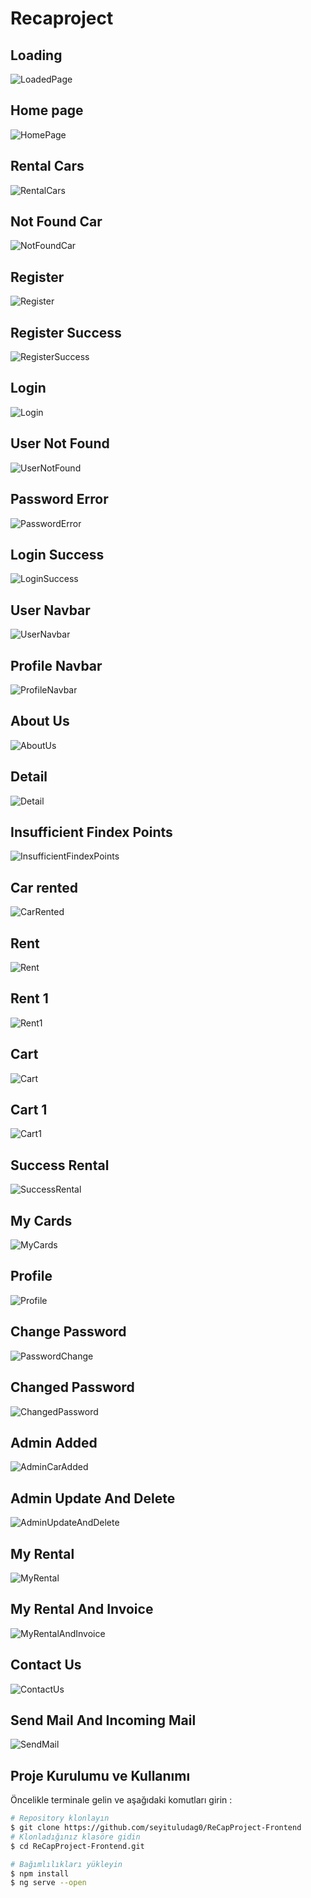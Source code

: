 # Recaproject

## Loading 
![LoadedPage](https://user-images.githubusercontent.com/76704724/115334439-13925e00-a1a4-11eb-8cb4-898dd840bb8a.gif)

## Home page 
![HomePage](https://user-images.githubusercontent.com/76704724/115408420-7f52e600-a1f9-11eb-9d74-51d858fac8a0.gif)

## Rental Cars
![RentalCars](https://user-images.githubusercontent.com/76704724/115491715-26229b00-a269-11eb-8a54-e4a756b4a330.gif)

## Not Found Car 
![NotFoundCar](https://user-images.githubusercontent.com/76704724/115489250-86fba480-a264-11eb-8bae-2a2ded55f80c.gif)
 
## Register 
![Register](https://user-images.githubusercontent.com/76704724/115411626-4bc58b00-a1fc-11eb-9d0c-9d7f76932a5a.PNG)

## Register Success
![RegisterSuccess](https://user-images.githubusercontent.com/76704724/115414884-1bcbb700-a1ff-11eb-9a47-02b6ab39f233.PNG)

## Login 
![Login](https://user-images.githubusercontent.com/76704724/115412109-ba0a4d80-a1fc-11eb-84e1-cfbbc4cc8649.PNG)
 
## User Not Found
![UserNotFound](https://user-images.githubusercontent.com/76704724/115415605-b88e5480-a1ff-11eb-957f-19009b56799e.PNG)

## Password Error 
![PasswordError](https://user-images.githubusercontent.com/76704724/115415580-b1ffdd00-a1ff-11eb-9741-9eaec66b87d3.PNG)

## Login Success
![LoginSuccess](https://user-images.githubusercontent.com/76704724/115412509-09507e00-a1fd-11eb-9ff4-d374708fe1f9.PNG)

## User Navbar
![UserNavbar](https://user-images.githubusercontent.com/76704724/115416231-42d6b880-a200-11eb-9bbb-3ddbd5b2f0e7.PNG)

## Profile Navbar
![ProfileNavbar](https://user-images.githubusercontent.com/76704724/115423632-a8c63e80-a206-11eb-937a-53f0684d615d.PNG)

## About Us
![AboutUs](https://user-images.githubusercontent.com/76704724/115488552-62eb9380-a263-11eb-9414-1e9771c84ad7.PNG)

## Detail 
![Detail](https://user-images.githubusercontent.com/76704724/116632042-dd509d80-a95e-11eb-96b7-cb5351aa5bb0.gif)

## Insufficient Findex Points 
![InsufficientFindexPoints](https://user-images.githubusercontent.com/76704724/115416725-b11b7b00-a200-11eb-838b-7e4c6e57595b.PNG)

## Car rented 
![CarRented](https://user-images.githubusercontent.com/76704724/115416823-c2fd1e00-a200-11eb-9f73-066ec86583bd.PNG)
 
## Rent 
![Rent](https://user-images.githubusercontent.com/76704724/116632242-5f40c680-a95f-11eb-8d1c-9eadf59a1019.PNG)

## Rent 1
![Rent1](https://user-images.githubusercontent.com/76704724/116632247-6536a780-a95f-11eb-8456-34f4bad74f99.PNG)

## Cart 
![Cart](https://user-images.githubusercontent.com/76704724/115417410-43238380-a201-11eb-9d13-a3ee6919a475.PNG)

## Cart 1
![Cart1](https://user-images.githubusercontent.com/76704724/115417417-4585dd80-a201-11eb-8cbc-9a1cfe5d5361.PNG)

## Success Rental
![SuccessRental](https://user-images.githubusercontent.com/76704724/115418720-613db380-a202-11eb-8aa6-58262046df5a.PNG)

## My Cards
![MyCards](https://user-images.githubusercontent.com/76704724/115419571-1c664c80-a203-11eb-8c0c-32c68894537b.PNG)

## Profile
![Profile](https://user-images.githubusercontent.com/76704724/115420086-87178800-a203-11eb-96b3-a368759bfbfc.PNG)

## Change Password
![PasswordChange](https://user-images.githubusercontent.com/76704724/115420303-b3330900-a203-11eb-8c2d-fdd3d211f919.PNG)

## Changed Password
![ChangedPassword](https://user-images.githubusercontent.com/76704724/115420440-cfcf4100-a203-11eb-86c4-a497bd64ac65.png)

## Admin Added
![AdminCarAdded](https://user-images.githubusercontent.com/76704724/115420789-1a50bd80-a204-11eb-99a5-b45acc6d5aef.gif)

## Admin Update And Delete
![AdminUpdateAndDelete](https://user-images.githubusercontent.com/76704724/115420993-453b1180-a204-11eb-9954-bb318d0e7fd9.gif)

## My Rental
![MyRental](https://user-images.githubusercontent.com/76704724/115423200-4bca8880-a206-11eb-8844-fd2909a8162d.PNG)

## My Rental And Invoice
![MyRentalAndInvoice](https://user-images.githubusercontent.com/76704724/115424299-40c42800-a207-11eb-9dd6-2328e0449001.PNG)

## Contact Us
![ContactUs](https://user-images.githubusercontent.com/76704724/115425119-014a0b80-a208-11eb-95fd-b03dd2f766ab.PNG)

## Send Mail And Incoming Mail
![SendMail](https://user-images.githubusercontent.com/76704724/115432076-a9fb6980-a20e-11eb-999b-0d0f315036fe.gif)


## Proje Kurulumu ve Kullanımı

Öncelikle terminale gelin ve aşağıdaki komutları girin :

```bash
# Repository klonlayın
$ git clone https://github.com/seyituludag0/ReCapProject-Frontend
# Klonladığınız klasöre gidin
$ cd ReCapProject-Frontend.git

# Bağımlılıkları yükleyin
$ npm install
$ ng serve --open
```
